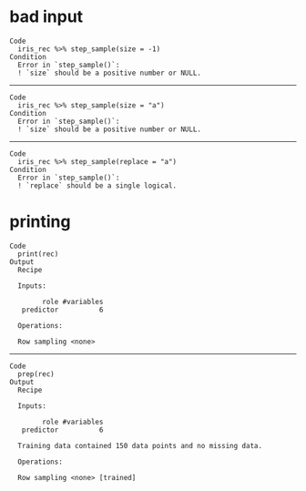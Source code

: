# bad input

    Code
      iris_rec %>% step_sample(size = -1)
    Condition
      Error in `step_sample()`:
      ! `size` should be a positive number or NULL.

---

    Code
      iris_rec %>% step_sample(size = "a")
    Condition
      Error in `step_sample()`:
      ! `size` should be a positive number or NULL.

---

    Code
      iris_rec %>% step_sample(replace = "a")
    Condition
      Error in `step_sample()`:
      ! `replace` should be a single logical.

# printing

    Code
      print(rec)
    Output
      Recipe
      
      Inputs:
      
            role #variables
       predictor          6
      
      Operations:
      
      Row sampling <none>

---

    Code
      prep(rec)
    Output
      Recipe
      
      Inputs:
      
            role #variables
       predictor          6
      
      Training data contained 150 data points and no missing data.
      
      Operations:
      
      Row sampling <none> [trained]

